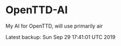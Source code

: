 # OpenTTD-AI
My AI for OpenTTD, will use primarily air

Latest backup: Sun Sep 29 17:41:01 UTC 2019
